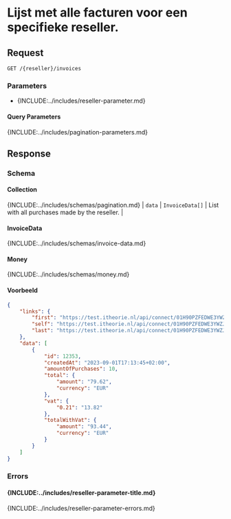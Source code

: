 # Lijst met alle facturen voor een specifieke reseller.

## Request
```http
GET /{reseller}/invoices
```

### Parameters
* {INCLUDE:../includes/reseller-parameter.md}

#### Query Parameters
{INCLUDE:../includes/pagination-parameters.md}

## Response
### Schema

#### Collection
{INCLUDE:../includes/schemas/pagination.md}
| `data` | `InvoiceData[]` | List with all purchases made by the reseller. |

#### InvoiceData
{INCLUDE:../includes/schemas/invoice-data.md}

#### Money
{INCLUDE:../includes/schemas/money.md}

#### Voorbeeld
```json
{
    "links": {
        "first": "https://test.itheorie.nl/api/connect/01H90PZFEDWE3YWZJPD8Z7030P/invoices?page=1",
        "self": "https://test.itheorie.nl/api/connect/01H90PZFEDWE3YWZJPD8Z7030P/invoices?page=1",
        "last": "https://test.itheorie.nl/api/connect/01H90PZFEDWE3YWZJPD8Z7030P/invoices?page=1"
    },
    "data": [
        {
            "id": 12353,
            "createdAt": "2023-09-01T17:13:45+02:00",
            "amountOfPurchases": 10,
            "total": {
                "amount": "79.62",
                "currency": "EUR"
            },
            "vat": {
                "0.21": "13.82"
            },
            "totalWithVat": {
                "amount": "93.44",
                "currency": "EUR"
            }
        }
    ]
}
```

### Errors

#### {INCLUDE:../includes/reseller-parameter-title.md}
{INCLUDE:../includes/reseller-parameter-errors.md}
